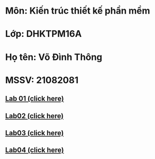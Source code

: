 # Môn: Kiến trúc thiết kế phần mềm

# Lớp: DHKTPM16A

# Họ tên: Võ Đình Thông

# MSSV: 21082081

## [Lab 01 (click here)](lab01/Readme.md)

## [Lab02 (click here)](lab02/Readme.md)

## [Lab03 (click here)](lab03/Readme.md)

## [Lab04 (click here)](lab04/Readme.md)
